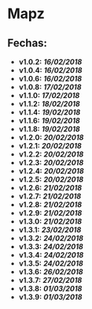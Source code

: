 # Mapz

## Fechas:

* __v1.0.2:__ ___16/02/2018___
* __v1.0.4:__ ___16/02/2018___
* __v1.0.6:__ ___16/02/2018___
* __v1.0.8:__ ___17/02/2018___
* __v1.1.0:__ ___17/02/2018___
* __v1.1.2:__ ___18/02/2018___
* __v1.1.4:__ ___19/02/2018___
* __v1.1.6:__ ___19/02/2018___
* __v1.1.8:__ ___19/02/2018___
* __v1.2.0:__ ___20/02/2018___
* __v1.2.1:__ ___20/02/2018___
* __v1.2.2:__ ___20/02/2018___
* __v1.2.3:__ ___20/02/2018___
* __v1.2.4:__ ___20/02/2018___
* __v1.2.5:__ ___20/02/2018___
* __v1.2.6:__ ___21/02/2018___
* __v1.2.7:__ ___21/02/2018___
* __v1.2.8:__ ___21/02/2018___
* __v1.2.9:__ ___21/02/2018___
* __v1.3.0:__ ___21/02/2018___
* __v1.3.1:__ ___23/02/2018___
* __v1.3.2:__ ___24/02/2018___
* __v1.3.3:__ ___24/02/2018___
* __v1.3.4:__ ___24/02/2018___
* __v1.3.5:__ ___24/02/2018___
* __v1.3.6:__ ___26/02/2018___
* __v1.3.7:__ ___27/02/2018___
* __v1.3.8:__ ___01/03/2018___
* __v1.3.9:__ ___01/03/2018___
